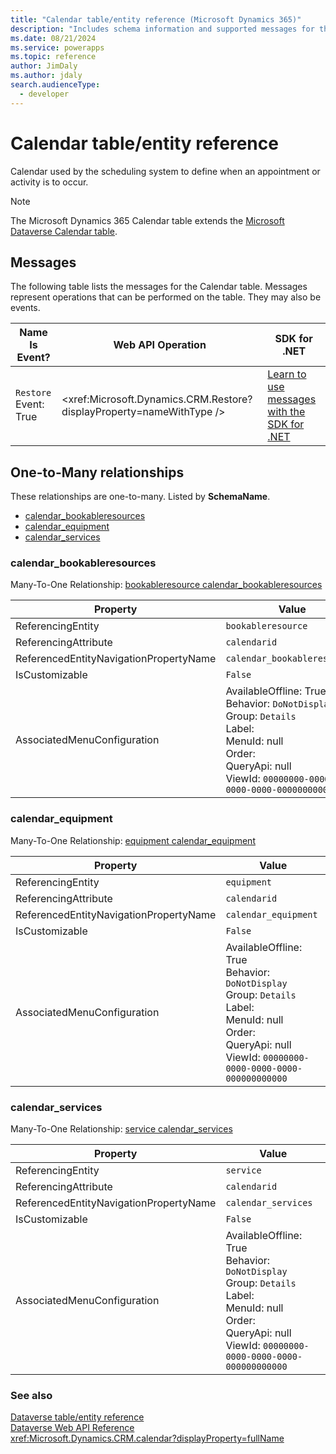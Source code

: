 ```yaml
---
title: "Calendar table/entity reference (Microsoft Dynamics 365)"
description: "Includes schema information and supported messages for the Calendar table/entity with Microsoft Dynamics 365."
ms.date: 08/21/2024
ms.service: powerapps
ms.topic: reference
author: JimDaly
ms.author: jdaly
search.audienceType: 
  - developer
---
```


# Calendar table/entity reference

Calendar used by the scheduling system to define when an appointment or activity is to occur.

> [!NOTE]
> The Microsoft Dynamics 365 Calendar table extends the [Microsoft Dataverse Calendar table](/power-apps/developer/data-platform/reference/entities/calendar).


## Messages

The following table lists the messages for the Calendar table.
Messages represent operations that can be performed on the table. They may also be events.

| Name <br />Is Event? |Web API Operation |SDK for .NET |
| ---- | ----- |----- |
| `Restore`<br />Event: True |<xref:Microsoft.Dynamics.CRM.Restore?displayProperty=nameWithType /> |[Learn to use messages with the SDK for .NET](/power-apps/developer/data-platform/org-service/use-messages)|



## One-to-Many relationships

These relationships are one-to-many. Listed by **SchemaName**.

- [calendar_bookableresources](#BKMK_calendar_bookableresources)
- [calendar_equipment](#BKMK_calendar_equipment)
- [calendar_services](#BKMK_calendar_services)

### <a name="BKMK_calendar_bookableresources"></a> calendar_bookableresources

Many-To-One Relationship: [bookableresource calendar_bookableresources](bookableresource.md#BKMK_calendar_bookableresources)

|Property|Value|
|---|---|
|ReferencingEntity|`bookableresource`|
|ReferencingAttribute|`calendarid`|
|ReferencedEntityNavigationPropertyName|`calendar_bookableresources`|
|IsCustomizable|`False`|
|AssociatedMenuConfiguration|AvailableOffline: True<br />Behavior: `DoNotDisplay`<br />Group: `Details`<br />Label: <br />MenuId: null<br />Order: <br />QueryApi: null<br />ViewId: `00000000-0000-0000-0000-000000000000`|

### <a name="BKMK_calendar_equipment"></a> calendar_equipment

Many-To-One Relationship: [equipment calendar_equipment](equipment.md#BKMK_calendar_equipment)

|Property|Value|
|---|---|
|ReferencingEntity|`equipment`|
|ReferencingAttribute|`calendarid`|
|ReferencedEntityNavigationPropertyName|`calendar_equipment`|
|IsCustomizable|`False`|
|AssociatedMenuConfiguration|AvailableOffline: True<br />Behavior: `DoNotDisplay`<br />Group: `Details`<br />Label: <br />MenuId: null<br />Order: <br />QueryApi: null<br />ViewId: `00000000-0000-0000-0000-000000000000`|

### <a name="BKMK_calendar_services"></a> calendar_services

Many-To-One Relationship: [service calendar_services](service.md#BKMK_calendar_services)

|Property|Value|
|---|---|
|ReferencingEntity|`service`|
|ReferencingAttribute|`calendarid`|
|ReferencedEntityNavigationPropertyName|`calendar_services`|
|IsCustomizable|`False`|
|AssociatedMenuConfiguration|AvailableOffline: True<br />Behavior: `DoNotDisplay`<br />Group: `Details`<br />Label: <br />MenuId: null<br />Order: <br />QueryApi: null<br />ViewId: `00000000-0000-0000-0000-000000000000`|



### See also

[Dataverse table/entity reference](../about-entity-reference.md)  
[Dataverse Web API Reference](/power-apps/developer/data-platform/webapi/reference/about)   
<xref:Microsoft.Dynamics.CRM.calendar?displayProperty=fullName>
